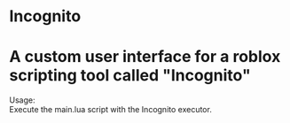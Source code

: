 # Incognito
# A custom user interface for a roblox scripting tool called "Incognito"
Usage: <br/>
Execute the main.lua script with the Incognito executor.
